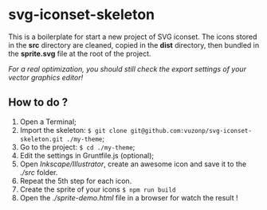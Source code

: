 # svg-iconset-skeleton
This is a boilerplate for start a new project of SVG iconset. The icons
stored in the **src** directory are cleaned, copied in the **dist** directory,
then bundled in the **sprite.svg** file at the root of the project.

*For a real optimization, you should still check the export settings of your vector graphics editor!*

## How to do ?
1. Open a Terminal;
2. Import the skeleton: `$ git clone git@github.com:vuzonp/svg-iconset-skeleton.git ./my-theme`;
3. Go to the project: `$ cd ./my-theme`;
4. Edit the settings in Gruntfile.js (optional);
5. Open *Inkscape/Illustrator*, create an awesome icon and save it to the *./src* folder.
6. Repeat the 5th step for each icon.
7. Create the sprite of your icons `$ npm run build`
8. Open the *./sprite-demo.html* file in a browser for watch the result !
